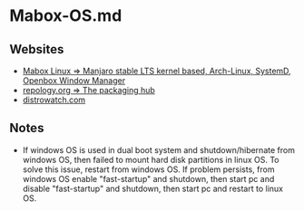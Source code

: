 # Mabox-OS.md

## Websites

* [Mabox Linux => Manjaro stable LTS kernel based, Arch-Linux, SystemD, Openbox Window Manager](https://maboxlinux.org/)
* [repology.org => The packaging hub](https://repology.org/)
* [distrowatch.com](https://distrowatch.com/)

## Notes

* If windows OS is used in dual boot system and shutdown/hibernate from windows OS, then failed to mount hard disk partitions in linux OS. To solve this issue, restart from windows OS. If problem persists, from windows OS enable "fast-startup" and shutdown, then start pc and disable "fast-startup" and shutdown, then start pc and restart to linux OS.

